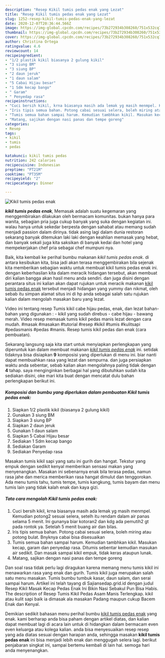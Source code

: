 ```yaml
---
description: "Resep Kikil tumis pedas enak yang Lezat"
title: "Resep Kikil tumis pedas enak yang Lezat"
slug: 1252-resep-kikil-tumis-pedas-enak-yang-lezat
date: 2020-12-07T20:36:44.566Z
image: https://img-global.cpcdn.com/recipes/73b272934b308260/751x532cq70/kikil-tumis-pedas-enak-foto-resep-utama.jpg
thumbnail: https://img-global.cpcdn.com/recipes/73b272934b308260/751x532cq70/kikil-tumis-pedas-enak-foto-resep-utama.jpg
cover: https://img-global.cpcdn.com/recipes/73b272934b308260/751x532cq70/kikil-tumis-pedas-enak-foto-resep-utama.jpg
author: Christina Ortega
ratingvalue: 4.6
reviewcount: 14
recipeingredient:
- "1/2 plastik kikil biasanya 2 gulung kikil"
- "3 siung BM"
- "3 siung BP"
- "2 daun jeruk"
- "1 daun salam"
- "5 Cabai Hijau besar"
- "1 Sdm kecap bango"
- " Garam"
- " Penyedap rasa"
recipeinstructions:
- "Cuci bersih kikil, krna biasanya masih ada lemak yg masih menmpel. Kemudian potong2 sesuai selera, setelh itu rendam dalam air panas selama 5 menit. Ini gunanya biar kotoran2 dan kdg ada pemutih2 gt pada rontok ya. Setelah 5 menit buang air dan bilas."
- "Iris tipis semua bahan. Potong cabai sesuai selera, boleh miring atau potong bulat. Bnyknya cabai bisa disesuaikan"
- "Tumis semua bahan sampai harum. Kemudian tambhkan kikil. Masukan kecap, garam dan penyedap rasa. Ditumis sebentar kemudian masukan air sedikit. Dan masak sampai kikil empuk, tidak keras ataupun lunak."
- "Matang, sajikan dengan nasi panas dan tempe goreng"
categories:
- Resep
tags:
- kikil
- tumis
- pedas

katakunci: kikil tumis pedas 
nutrition: 242 calories
recipecuisine: Indonesian
preptime: "PT21M"
cooktime: "PT35M"
recipeyield: "2"
recipecategory: Dinner

---
```



![Kikil tumis pedas enak](https://img-global.cpcdn.com/recipes/73b272934b308260/751x532cq70/kikil-tumis-pedas-enak-foto-resep-utama.jpg)

<b><i>kikil tumis pedas enak</i></b>, Memasak adalah suatu kegemaran yang menggembirakan dilakukan oleh bermacam komunitas. bukan hanya para wanita, sebagian pria juga cukup banyak yang suka dengan kegiatan ini. walau hanya untuk sekedar berpesta dengan sahabat atau memang sudah menjadi passion dalam dirinya. tidak asing lagi dalam dunia restoran sekarang banyak ditemukan laki laki dengan keahlian memasak yang hebat, dan banyak sekali juga kita saksikan di banyak kedai dan hotel yang mempekerjakan chef pria sebagai chef mumpuni nya.

Baik, kita kembali ke perihal bumbu makanan <i>kikil tumis pedas enak</i>. di antara kesibukan kita, bisa jadi akan terasa menggembirakan bila sejenak kita memberikan sebagian waktu untuk membuat kikil tumis pedas enak ini. dengan keberhasilan kita dalam meracik hidangan tersebut, akan membuat diri kalian bangga akan hasil menu anda sendiri. dan juga disini dengan perantara situs ini kalian akan dapat rujukan untuk meracik makanan <u>kikil tumis pedas enak</u> tersebut menjadi hidangan yang yummy dan nikmat, oleh sebab itu simpan alamat situs ini di hp anda sebagai salah satu rujukan kalian dalam mengolah masakan baru yang lezat.

Video ini tentang resep Tumis kikil cabe hijau pedas, enak, dan lezat bahan-bahan yang digunakan : - kikil yang sudah direbus - cabe hijau - bawang merah. Video resep memasak tumis kikil pedas manis lezat dengan cara mudah. #masak #masakan #tutorial #resep #kikil #tumis #kulitsapi #pedasmanis #pedas #manis. Resep tumis kikil pedas dan enak (cara pembuatan).


Sekarang langsung saja kita start untuk menyiapkan perlengkapan yang diperuntuk kan dalam membuat makanan <u><i>kikil tumis pedas enak</i></u> ini. setidak tidaknya bisa disiapkan <b>9</b> komposisi yang diperlukan di menu ini. biar nanti dapat membuahkan rasa yang lezat dan sempurna. dan juga persiapkan waktu anda sebentar, sebab kalian akan mengolahnya paling tidak dengan <b>4</b> tahap. saya menginginkan berbagai hal yang dibutuhkan sudah kita sediakan disini, oke mari kita buat dengan mencatat dulu bahan perlengkapan berikut ini.

<!--inarticleads1-->

##### Komposisi dan bumbu yang diperlukan dalam pembuatan Kikil tumis pedas enak:

1. Siapkan 1/2 plastik kikil (biasanya 2 gulung kikil)
1. Gunakan 3 siung BM
1. Siapkan 3 siung BP
1. Siapkan 2 daun jeruk
1. Gunakan 1 daun salam
1. Siapkan 5 Cabai Hijau besar
1. Sediakan 1 Sdm kecap bango
1. Sediakan  Garam
1. Sediakan  Penyedap rasa


Masakan tumis kikil sapi yang satu ini gurih dan hangat. Tekstur yang empuk dengan sedikit kenyal memberikan sensasi makan yang menyenangkan. Masakan ini sebenarnya enak bila terasa pedas, namun rasa jahe dan merica memberikan rasa hangat dimulut dan tenggorokan. Ada menu tumis tahu, tumis tempe, tumis kangkung, tumis bayam dan menu tumis lain yang tidak kalah enak dan kaya gizi. 

<!--inarticleads2-->

##### Tata cara mengolah Kikil tumis pedas enak:

1. Cuci bersih kikil, krna biasanya masih ada lemak yg masih menmpel. Kemudian potong2 sesuai selera, setelh itu rendam dalam air panas selama 5 menit. Ini gunanya biar kotoran2 dan kdg ada pemutih2 gt pada rontok ya. Setelah 5 menit buang air dan bilas.
1. Iris tipis semua bahan. Potong cabai sesuai selera, boleh miring atau potong bulat. Bnyknya cabai bisa disesuaikan
1. Tumis semua bahan sampai harum. Kemudian tambhkan kikil. Masukan kecap, garam dan penyedap rasa. Ditumis sebentar kemudian masukan air sedikit. Dan masak sampai kikil empuk, tidak keras ataupun lunak.
1. Matang, sajikan dengan nasi panas dan tempe goreng


Dan soal rasa tidak perlu lagi diragukan karena memang menu tumis kikil ini menawarkan rasa yang enak dan gurih. Tumis kikil juga merupakan salah satu menu masakan. Tumis bumbu tumbuk kasar, daun salam, dan serai sampai harum. Artikel ini telah tayang di Sajiansedap.grid.id dengan judul Resep Kikil Masak Kecap Pedas Enak Ini Bikin Nasi Sebakul Pun Bisa Habis. The description of Resep Tumis Kikil Pedas Asam Manis Terlengkap. kikil atau kulit sapi baik ia dimasak ala masakan Padang maupun cukup Bacem Enak dan Kenyal. 

Demikian sedikit bahasan menu perihal bumbu <u>kikil tumis pedas enak</u> yang enak. kami berharap anda bisa paham dengan artikel diatas, dan kalian dapat membuat lagi di acara lain untuk di hidangkan dalam bermacam even even keluarga atau kolega kalian. anda bisa menyesuaikan resep resep yang ada diatas sesuai dengan harapan anda, sehingga masakan <b>kikil tumis pedas enak</b> ini bisa menjadi lebih enak dan menggugah selera lagi. berikut penjabaran singkat ini, sampai bertemu kembali di lain hal. semoga hari anda menyenangkan.
